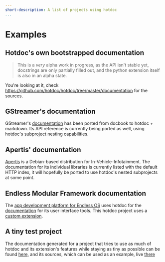 ```yaml
---
short-description: A list of projects using hotdoc
...
```


# Examples

## Hotdoc's own bootstrapped documentation

> This is a *very* alpha work in progress, as the API isn't stable yet, docstrings are only partially filled out, and the python extension itself is also in an alpha state.

You're looking at it, check <https://github.com/hotdoc/hotdoc/tree/master/documentation> for the sources.

## GStreamer's documentation

GStreamer's [documentation](https://gstreamer.freedesktop.org/documentation/) has been ported from docbook to hotdoc + markdown. Its API reference is currently being ported as well, using hotdoc's subproject nesting capabilities.

## Apertis' documentation

[Apertis](https://docs.apertis.org/) is a Debian-based distribution for In-Vehicle-Infotainment. The documentation for its individual libraries is currently listed with the default HTTP index, it will hopefully be ported to use hotdoc's nested subprojects at some point.

## Endless Modular Framework documentation ##

The [app development platform for Endless OS](http://endlessm.github.io/eos-knowledge-lib/) uses hotdoc for the [documentation](http://endlessm.github.io/eos-knowledge-lib/docs/master/) for its user interface tools. This hotdoc project uses a [custom extension](https://github.com/endlessm/hotdoc-modular-framework).

## A tiny test project

The documentation generated for a project that tries to use as much of hotdoc and its extension's features while staying as tiny as possible can be found [here](https://people.collabora.com/~meh/test_hotdoc/), and its sources, which can be used as an example, live [there](https://github.com/hotdoc/test_hotdoc)
